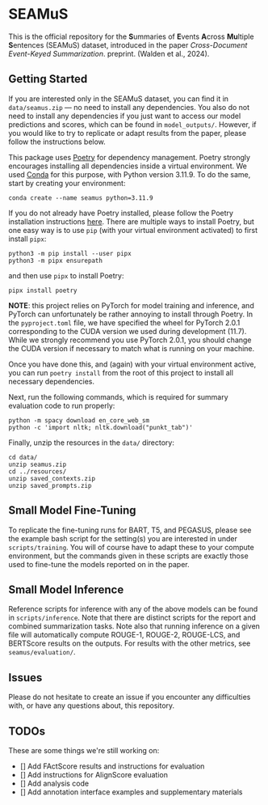 # SEAMuS

This is the official repository for the **S**ummaries of **E**vents **A**cross **Mu**ltiple **S**entences (SEAMuS) dataset, introduced in the paper *Cross-Document Event-Keyed Summarization*. preprint. (Walden et al., 2024).

## Getting Started

If you are interested only in the SEAMuS dataset, you can find it in `data/seamus.zip` &mdash; no need to install any dependencies. You also do not need to install any dependencies if you just want to access our model predictions and scores, which can be found in `model_outputs/`. However, if you would like to try to replicate or adapt results from the paper, please follow the instructions below.

This package uses [Poetry](https://python-poetry.org/) for dependency management. Poetry strongly encourages installing all dependencies inside a virtual environment. We used [Conda](https://www.anaconda.com/download/) for this purpose, with Python version 3.11.9. To do the same, start by creating your environment:

```
conda create --name seamus python=3.11.9
```

If you do not already have Poetry installed, please follow the Poetry installation instructions [here](https://python-poetry.org/docs/#installation). There are multiple ways to install Poetry, but one easy way is to use `pip` (with your virtual environment activated) to first install `pipx`:

```
python3 -m pip install --user pipx
python3 -m pipx ensurepath
```

and then use `pipx` to install Poetry:

```
pipx install poetry
```

**NOTE**: this project relies on PyTorch for model training and inference, and PyTorch can unfortunately be rather annoying to install through Poetry. In the `pyproject.toml` file, we have specified the wheel for PyTorch 2.0.1 corresponding to the CUDA version we used during development (11.7). While we strongly recommend you use PyTorch 2.0.1, you should change the CUDA version if necessary to match what is running on your machine.

Once you have done this, and (again) with your virtual environment active, you can run `poetry install` from the root of this project to install all necessary dependencies.

Next, run the following commands, which is required for summary evaluation code to run properly:
```
python -m spacy download en_core_web_sm
python -c 'import nltk; nltk.download("punkt_tab")'
```

Finally, unzip the resources in the `data/` directory:

```
cd data/
unzip seamus.zip
cd ../resources/
unzip saved_contexts.zip
unzip saved_prompts.zip
```

## Small Model Fine-Tuning

To replicate the fine-tuning runs for BART, T5, and PEGASUS, please see the example bash script for the setting(s) you are interested in under `scripts/training`. You will of course have to adapt these to your compute environment, but the commands given in these scripts are exactly those used to fine-tune the models reported on in the paper.

## Small Model Inference

Reference scripts for inference with any of the above models can be found in `scripts/inference`. Note that there are distinct scripts for the report and combined summarization tasks. Note also that running inference on a given file will automatically compute ROUGE-1, ROUGE-2, ROUGE-LCS, and BERTScore results on the outputs. For results with the other metrics, see `seamus/evaluation/`.

## Issues

Please do not hesitate to create an issue if you encounter any difficulties with, or have any questions about, this repository.

## TODOs

These are some things we're still working on:

- [] Add FActScore results and instructions for evaluation
- [] Add instructions for AlignScore evaluation
- [] Add analysis code
- [] Add annotation interface examples and supplementary materials
